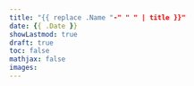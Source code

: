 ```yaml
---
title: "{{ replace .Name "-" " " | title }}"
date: {{ .Date }}
showLastmod: true
draft: true
toc: false
mathjax: false
images:
---
```


